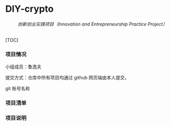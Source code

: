 # DIY-crypto
<h6 align="right">创新创业实践项目（Innovation and Entrepreneurship Practice Project）</h6>

[TOC]

### 项目情况

小组成员：鲁逸夫

提交方式：仓库中所有项目均通过 github 网页端由本人提交，

git 账号名称

### 项目清单





### 项目说明
